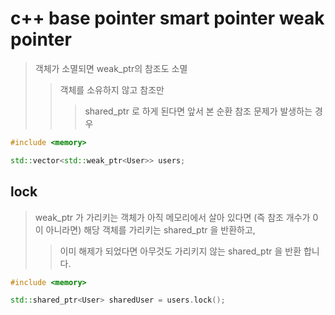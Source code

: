 # c++ base pointer smart pointer weak pointer

> 객체가 소멸되면 weak_ptr의 참조도 소멸
>
> > 객체를 소유하지 않고 참조만
> >
> > > shared_ptr 로 하게 된다면 앞서 본 순환 참조 문제가 발생하는 경우

```cpp
#include <memory>

std::vector<std::weak_ptr<User>> users;
```

## lock

> weak_ptr 가 가리키는 객체가 아직 메모리에서 살아 있다면 (즉 참조 개수가 0 이 아니라면) 해당 객체를 가리키는 shared_ptr 을 반환하고,
>
> > 이미 해제가 되었다면 아무것도 가리키지 않는 shared_ptr 을 반환 합니다.

```cpp
#include <memory>

std::shared_ptr<User> sharedUser = users.lock();
```
